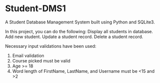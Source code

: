 # Student-DMS1
A Student Database Management System built using Python and SQLite3. 

In this project, you can do the following:
Display all students in database.
Add new student.
Update a student record.
Delete a student record.

Necessary input validations have been used:
1. Email validation
2. Course picked must be valid 
3. Age >= 18 
4. Word length of FirstName, LastName, and Username must be <15 and >2
